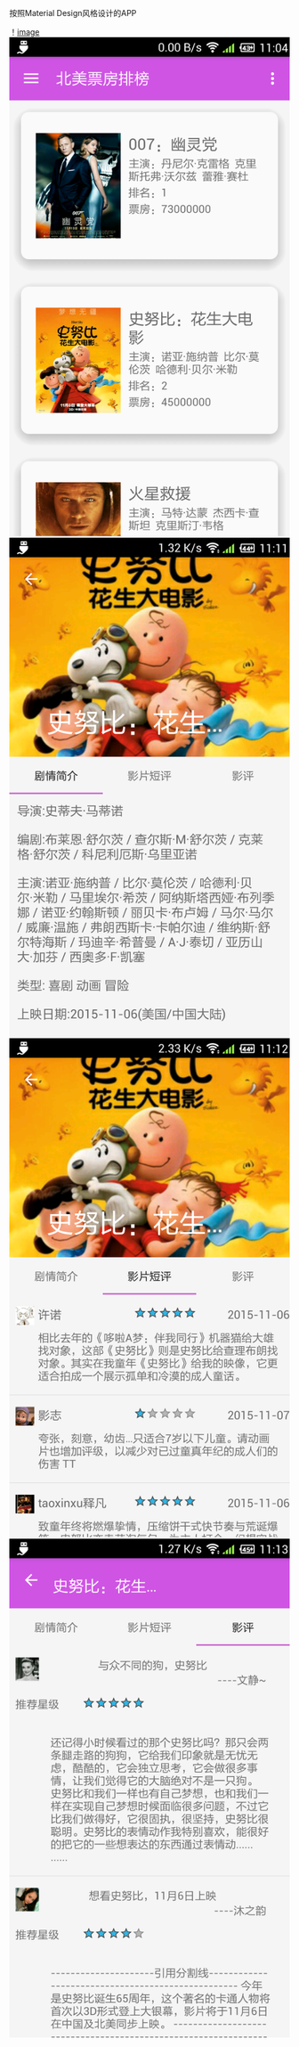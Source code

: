 按照Material Design风格设计的APP

！[image](https://github.com/hanilala/simi/blob/master/screenshots/Screenshot_2015-11-15-11-02-59.png?raw=true)
![ima](https://github.com/hanilala/simi/blob/master/screenshots/Screenshot_2015-11-15-11-04-53.png?raw=true)
![image](https://github.com/hanilala/simi/blob/master/screenshots/Screenshot_2015-11-15-11-11-39.png?raw=true)
![image](https://github.com/hanilala/simi/blob/master/screenshots/Screenshot_2015-11-15-11-12-17.png?raw=true)
![image](https://github.com/hanilala/simi/blob/master/screenshots/Screenshot_2015-11-15-11-13-09.png?raw=true)
